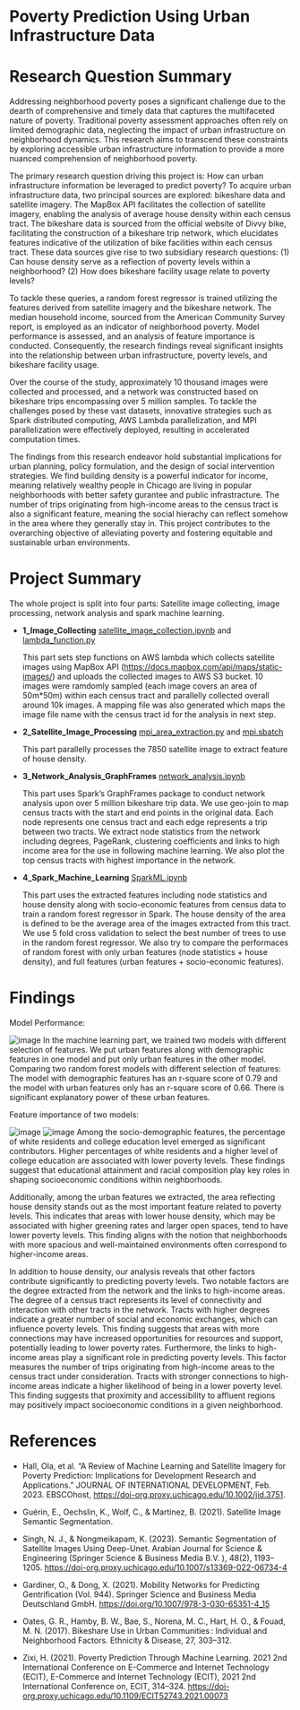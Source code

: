 # Poverty Prediction Using Urban Infrastructure Data

# Research Question Summary
Addressing neighborhood poverty poses a significant challenge due to the dearth of comprehensive and timely data that captures the multifaceted nature of poverty. Traditional poverty assessment approaches often rely on limited demographic data, neglecting the impact of urban infrastructure on neighborhood dynamics. This research aims to transcend these constraints by exploring accessible urban infrastructure information to provide a more nuanced comprehension of neighborhood poverty.

The primary research question driving this project is: How can urban infrastructure information be leveraged to predict poverty? To acquire urban infrastructure data, two principal sources are explored: bikeshare data and satellite imagery. The MapBox API facilitates the collection of satellite imagery, enabling the analysis of average house density within each census tract. The bikeshare data is sourced from the official website of Divvy bike, facilitating the construction of a bikeshare trip network, which elucidates features indicative of the utilization of bike facilities within each census tract. These data sources give rise to two subsidiary research questions: (1) Can house density serve as a reflection of poverty levels within a neighborhood? (2) How does bikeshare facility usage relate to poverty levels?

To tackle these queries, a random forest regressor is trained utilizing the features derived from satellite imagery and the bikeshare network. The median household income, sourced from the American Community Survey report, is employed as an indicator of neighborhood poverty. Model performance is assessed, and an analysis of feature importance is conducted. Consequently, the research findings reveal significant insights into the relationship between urban infrastructure, poverty levels, and bikeshare facility usage.

Over the course of the study, approximately 10 thousand images were collected and processed, and a network was constructed based on bikeshare trips encompassing over 5 million samples. To tackle the challenges posed by these vast datasets, innovative strategies such as Spark distributed computing, AWS Lambda parallelization, and MPI parallelization were effectively deployed, resulting in accelerated computation times.

The findings from this research endeavor hold substantial implications for urban planning, policy formulation, and the design of social intervention strategies. We find building density is a powerful indicator for income, meaning relatively wealthy people in Chicago are living in popular neighborhoods with better safety gurantee and public infrastracture. The number of trips originating from high-income areas to the census tract is also a significant feature, meaning the social hierachy can reflect somehow in the area where they generally stay in. This project contributes to the overarching objective of alleviating poverty and fostering equitable and sustainable urban environments.

# Project Summary
The whole project is split into four parts: Satellite image collecting, image processing, network analysis and spark machine learning.

- **1_Image_Collecting** [satellite_image_collection.ipynb](https://github.com/macs30123-s23/final-project-urban_explorer/blob/main/1_Image_Collecting/satellite_image_collection.ipynb) and [lambda_function.py](https://github.com/macs30123-s23/final-project-urban_explorer/blob/main/1_Image_Collecting/lambda_function.py)
    
    This part sets step functions on AWS lambda which collects satellite images using MapBox API (https://docs.mapbox.com/api/maps/static-images/) and uploads the collected images to AWS S3 bucket. 10 images were ramdomly sampled (each image covers an area of 50m*50m) within each census tract and parallelly collected overall around 10k images. A mapping file was also generated which maps the image file name with the census tract id for the analysis in next step.

- **2_Satellite_Image_Processing** [mpi_area_extraction.py](https://github.com/macs30123-s23/final-project-urban_explorer/blob/main/2_Satellite_Image_Processing/mpi_area_extraction.py) and [mpi.sbatch](https://github.com/macs30123-s23/final-project-urban_explorer/blob/main/2_Satellite_Image_Processing/mpi.sbatch)

    This part parallelly processes the 7850 satellite image to extract feature of house density. 

- **3_Network_Analysis_GraphFrames** [network_analysis.ipynb](https://github.com/macs30123-s23/final-project-urban_explorer/blob/main/3_Network_Analysis_GraphFrames/network_analysis.ipynb)

    This part uses Spark’s GraphFrames package to conduct network analysis upon over 5 million bikeshare trip data. We use geo-join to map census tracts with the start and end points in the original data. Each node represents one census tract and each edge represents a trip between two tracts. We extract node statistics from the network including degrees, PageRank, clustering coefficients and links to high income area for the use in following machine learning. We also plot the top census tracts with highest importance in the network.

- **4_Spark_Machine_Learning** [SparkML.ipynb](https://github.com/macs30123-s23/final-project-urban_explorer/blob/main/4_Spark_Machine_Learning/sparkML.ipynb)

    This part uses the extracted features including node statistics and house density along with socio-economic features from census data to train a random forest regressor in Spark. The house density of the area is defined to be the average area of the images extracted from this tract. We use 5 fold cross validation to select the best number of trees to use in the random forest regressor. We also try to compare the performaces of random forest with only urban features (node statistics + house density), and full features (urban features + socio-economic features).

# Findings
Model Performance:

![image](https://github.com/macs30123-s23/final-project-urban_explorer/blob/main/Findings/model%20performance.png)
In the machine learning part, we trained two models with different selection of features. We put urban features along with demographic features in one model and put only urban features in the other model. Comparing two random forest models with different selection of features:
The model with demographic features has an r-square score of 0.79 and the model with urban features only has an r-square score of 0.66. There is significant explanatory power of these urban features.

Feature importance of two models:

![image](https://github.com/macs30123-s23/final-project-urban_explorer/blob/main/Findings/RF_importance_full.png)
![image](https://github.com/macs30123-s23/final-project-urban_explorer/blob/main/Findings/RF_importance_urban.png)
Among the socio-demographic features, the percentage of white residents and college education level emerged as significant contributors. Higher percentages of white residents and a higher level of college education are associated with lower poverty levels. These findings suggest that educational attainment and racial composition play key roles in shaping socioeconomic conditions within neighborhoods.

Additionally, among the urban features we extracted, the area reflecting house density stands out as the most important feature related to poverty levels. This indicates that areas with lower house density, which may be associated with higher greening rates and larger open spaces, tend to have lower poverty levels. This finding aligns with the notion that neighborhoods with more spacious and well-maintained environments often correspond to higher-income areas.

In addition to house density, our analysis reveals that other factors contribute significantly to predicting poverty levels. Two notable factors are the degree extracted from the network and the links to high-income areas. The degree of a census tract represents its level of connectivity and interaction with other tracts in the network. Tracts with higher degrees indicate a greater number of social and economic exchanges, which can influence poverty levels. This finding suggests that areas with more connections may have increased opportunities for resources and support, potentially leading to lower poverty rates. Furthermore, the links to high-income areas play a significant role in predicting poverty levels. This factor measures the number of trips originating from high-income areas to the census tract under consideration. Tracts with stronger connections to high-income areas indicate a higher likelihood of being in a lower poverty level. This finding suggests that proximity and accessibility to affluent regions may positively impact socioeconomic conditions in a given neighborhood.

# References
- Hall, Ola, et al. “A Review of Machine Learning and Satellite Imagery for Poverty Prediction: Implications for Development Research and Applications.” JOURNAL OF INTERNATIONAL DEVELOPMENT, Feb. 2023. EBSCOhost, https://doi-org.proxy.uchicago.edu/10.1002/jid.3751.

- Guérin, E., Oechslin, K., Wolf, C., & Martinez, B. (2021). Satellite Image Semantic Segmentation.

- Singh, N. J., & Nongmeikapam, K. (2023). Semantic Segmentation of Satellite Images Using Deep-Unet. Arabian Journal for Science & Engineering (Springer Science & Business Media B.V. ), 48(2), 1193–1205. https://doi-org.proxy.uchicago.edu/10.1007/s13369-022-06734-4

- Gardiner, O., & Dong, X. (2021). Mobility Networks for Predicting Gentrification (Vol. 944). Springer Science and Business Media Deutschland GmbH. https://doi.org/10.1007/978-3-030-65351-4_15

- Oates, G. R., Hamby, B. W., Bae, S., Norena, M. C., Hart, H. O., & Fouad, M. N. (2017). Bikeshare Use in Urban Communities : Individual and Neighborhood Factors. Ethnicity & Disease, 27, 303–312.

- Zixi, H. (2021). Poverty Prediction Through Machine Learning. 2021 2nd International Conference on E-Commerce and Internet Technology (ECIT), E-Commerce and Internet Technology (ECIT), 2021 2nd International Conference on, ECIT, 314–324. https://doi-org.proxy.uchicago.edu/10.1109/ECIT52743.2021.00073
